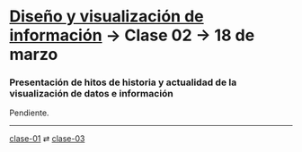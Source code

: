 # [Diseño y visualización de información](https://github.com/profesorfaco/aud5v027-2025) → Clase 02 → 18 de marzo

### Presentación de hitos de historia y actualidad de la visualización de datos e información

Pendiente.

_ _ _ _ 

[clase-01](https://github.com/profesorfaco/aud5v027-2025/blob/main/clase-01/README.md) ⇄ [clase-03](https://github.com/profesorfaco/aud5v027-2025/blob/main/clase-03/README.md)
